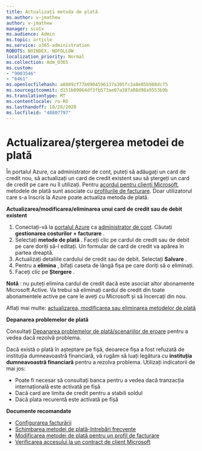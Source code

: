 ```yaml
---
title: Actualizați metoda de plată
ms.author: v-jmathew
author: v-jmathew
manager: scotv
ms.audience: Admin
ms.topic: article
ms.service: o365-administration
ROBOTS: NOINDEX, NOFOLLOW
localization_priority: Normal
ms.collection: Adm_O365
ms.custom:
- "9003546"
- "6461"
ms.openlocfilehash: a8809cf77b0904596137a305fc3a8e05b988dc75
ms.sourcegitcommit: d151b09064df3fb573ae07a387a08d98a9553b9b
ms.translationtype: MT
ms.contentlocale: ro-RO
ms.lasthandoff: 10/28/2020
ms.locfileid: "48807797"
---
```

# <a name="updatedelete-payment-method"></a>Actualizarea/ștergerea metodei de plată

În portalul Azure, ca administrator de cont, puteți să adăugați un card de credit nou, să actualizați un card de credit existent sau să ștergeți un card de credit pe care nu îl utilizați. Pentru [acordul pentru clienți Microsoft](https://docs.microsoft.com/azure/billing/billing-how-to-change-credit-card?WT.mc_id=Portal-Microsoft_Azure_Support#check-access-to-a-microsoft-customer-agreement), metodele de plată sunt asociate cu [profilurile de facturare](https://docs.microsoft.com/azure/billing/billing-how-to-change-credit-card?WT.mc_id=Portal-Microsoft_Azure_Support#change-payment-method-for-a-billing-profile). Doar utilizatorul care s-a înscris la Azure poate actualiza metoda de plată.

**Actualizarea/modificarea/eliminarea unui card de credit sau de debit existent**

1.  Conectați-vă la [portalul Azure](https://portal.azure.com/) ca [administrator de cont](https://docs.microsoft.com/azure/billing/billing-subscription-transfer?WT.mc_id=Portal-Microsoft_Azure_Support#whoisaa). Căutați **gestionarea costurilor + facturare** .
2.  Selectați **metode de plată** . Faceți clic pe cardul de credit sau de debit pe care doriți să-l editați. Un formular de card de credit va apărea în partea dreaptă.
3.  Actualizați detaliile cardului de credit sau de debit. Selectați **Salvare** .
4.  Pentru a **elimina** , bifați caseta de lângă fișa pe care doriți să o eliminați.
5.  Faceți clic pe **Ștergere** .

**Notă** : nu puteți elimina cardul de credit dacă este asociat altor abonamente Microsoft Active. Va trebui să eliminați cardul de credit din toate abonamentele active pe care le aveți cu Microsoft și să încercați din nou.

Aflați mai multe: [actualizarea, modificarea sau eliminarea metodelor de plată](https://docs.microsoft.com/azure/billing/billing-how-to-change-credit-card?WT.mc_id=Portal-Microsoft_Azure_Support)

**Depanarea problemelor de plată**

Consultați [Depanarea problemelor de plată/scenariilor de eroare](https://support.microsoft.com/help/4505172/troubleshooting-payment-issues) pentru a vedea dacă rezolvă problema.

Dacă există o plată în așteptare pe fișă, deoarece fișa a fost refuzată de instituția dumneavoastră financiară, vă rugăm să luați legătura cu **instituția dumneavoastră financiară** pentru a rezolva problema. Utilizați indicatorii de mai jos:

- Poate fi necesar să consultați banca pentru a vedea dacă tranzacția internațională este activată pe fișă
- Dacă card are limita de credit pentru a stabili soldul
- Dacă plata recurentă este activată pe fișă

**Documente recomandate**

- [Configurarea facturării](https://azure.microsoft.com/pricing/invoicing/)
- [Schimbarea metodei de plată-întrebări frecvente](https://docs.microsoft.com/azure/billing/billing-how-to-change-credit-card?WT.mc_id=Portal-Microsoft_Azure_Support#frequently-asked-questions)
- [Modificarea metodei de plată pentru un profil de facturare](https://docs.microsoft.com/azure/billing/billing-how-to-change-credit-card?WT.mc_id=Portal-Microsoft_Azure_Support#change-payment-method-for-a-billing-profile)
- [Verificarea accesului la un contract de client Microsoft](https://docs.microsoft.com/azure/billing/billing-how-to-change-credit-card?WT.mc_id=Portal-Microsoft_Azure_Support#check-access-to-a-microsoft-customer-agreement)
